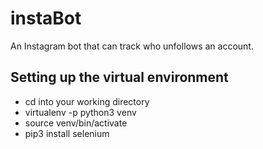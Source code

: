 # instaBot
An Instagram bot that can track who unfollows an account.

## Setting up the virtual environment

- cd into your working directory
- virtualenv -p python3 venv
- source venv/bin/activate
- pip3 install selenium
